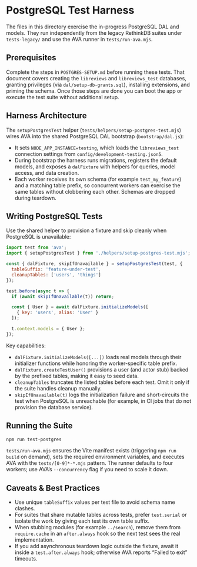 # PostgreSQL Test Harness

The files in this directory exercise the in-progress PostgreSQL DAL and models.
They run independently from the legacy RethinkDB suites under `tests-legacy/`
and use the AVA runner in `tests/run-ava.mjs`.

## Prerequisites

Complete the steps in `POSTGRES-SETUP.md` before running these tests. That
document covers creating the `libreviews` and `libreviews_test` databases,
granting privileges (via `dal/setup-db-grants.sql`), installing extensions, and
priming the schema. Once those steps are done you can boot the app or execute
the test suite without additional setup.

## Harness Architecture

The `setupPostgresTest` helper (`tests/helpers/setup-postgres-test.mjs`) wires
AVA into the shared PostgreSQL DAL bootstrap (`bootstrap/dal.js`):

- It sets `NODE_APP_INSTANCE=testing`, which loads the `libreviews_test`
  connection settings from `config/development-testing.json5`.
- During bootstrap the harness runs migrations, registers the default models,
  and exposes a `dalFixture` with helpers for queries, model access, and data
  creation.
- Each worker receives its own schema (for example `test_my_feature`) and a
  matching table prefix, so concurrent workers can exercise the same tables
  without clobbering each other. Schemas are dropped during teardown.

## Writing PostgreSQL Tests

Use the shared helper to provision a fixture and skip cleanly when PostgreSQL is
unavailable:

```js
import test from 'ava';
import { setupPostgresTest } from './helpers/setup-postgres-test.mjs';

const { dalFixture, skipIfUnavailable } = setupPostgresTest(test, {
  tableSuffix: 'feature-under-test',
  cleanupTables: ['users', 'things']
});

test.before(async t => {
  if (await skipIfUnavailable(t)) return;

  const { User } = await dalFixture.initializeModels([
    { key: 'users', alias: 'User' }
  ]);

  t.context.models = { User };
});
```

Key capabilities:

- `dalFixture.initializeModels([...])` loads real models through their
  initializer functions while honoring the worker-specific table prefix.
- `dalFixture.createTestUser()` provisions a user (and actor stub) backed by
  the prefixed tables, making it easy to seed data.
- `cleanupTables` truncates the listed tables before each test. Omit it only if
  the suite handles cleanup manually.
- `skipIfUnavailable(t)` logs the initialization failure and short-circuits the
  test when PostgreSQL is unreachable (for example, in CI jobs that do not
  provision the database service).

## Running the Suite

```bash
npm run test-postgres
```

`tests/run-ava.mjs` ensures the Vite manifest exists (triggering `npm run build`
on demand), sets the required environment variables, and executes AVA with the
`tests/[0-9]*-*.mjs` pattern. The runner defaults to four workers; use AVA’s
`--concurrency` flag if you need to scale it down.

## Caveats & Best Practices

- Use unique `tableSuffix` values per test file to avoid schema name clashes.
- For suites that share mutable tables across tests, prefer `test.serial` or
  isolate the work by giving each test its own table suffix.
- When stubbing modules (for example `../search`), remove them from
  `require.cache` in an `after.always` hook so the next test sees the real
  implementation.
- If you add asynchronous teardown logic outside the fixture, await it inside a
  `test.after.always` hook; otherwise AVA reports “Failed to exit” timeouts.
